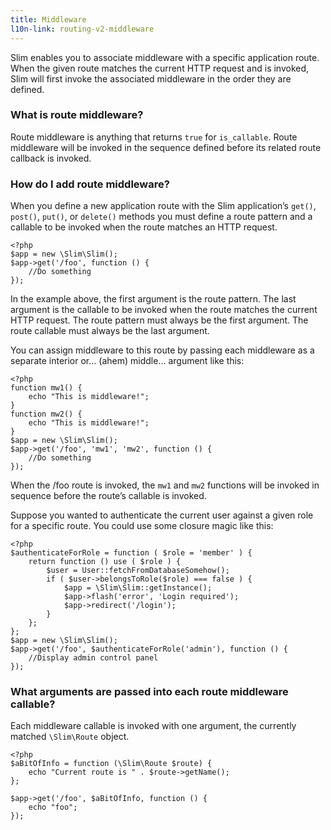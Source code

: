 ```yaml
---
title: Middleware
l10n-link: routing-v2-middleware
---
```

Slim enables you to associate middleware with a specific application route. When the given route matches the current
HTTP request and is invoked, Slim will first invoke the associated middleware in the order they are defined.

### What is route middleware?

Route middleware is anything that returns `true` for `is_callable`. Route middleware will be invoked in the sequence
defined before its related route callback is invoked.

### How do I add route middleware?

When you define a new application route with the Slim application’s `get()`, `post()`, `put()`, or `delete()` methods
you must define a route pattern and a callable to be invoked when the route matches an HTTP request.

    <?php
    $app = new \Slim\Slim();
    $app->get('/foo', function () {
        //Do something
    });

In the example above, the first argument is the route pattern. The last argument is the callable to be invoked when
the route matches the current HTTP request. The route pattern must always be the first argument. The route callable
must always be the last argument.

You can assign middleware to this route by passing each middleware as a separate interior or... (ahem) middle...
argument like this:

    <?php
    function mw1() {
        echo "This is middleware!";
    }
    function mw2() {
        echo "This is middleware!";
    }
    $app = new \Slim\Slim();
    $app->get('/foo', 'mw1', 'mw2', function () {
        //Do something
    });

When the /foo route is invoked, the `mw1` and `mw2` functions will be invoked in sequence before the route’s callable
is invoked.

Suppose you wanted to authenticate the current user against a given role for a specific route. You could use some
closure magic like this:

    <?php
    $authenticateForRole = function ( $role = 'member' ) {
        return function () use ( $role ) {
            $user = User::fetchFromDatabaseSomehow();
            if ( $user->belongsToRole($role) === false ) {
                $app = \Slim\Slim::getInstance();
                $app->flash('error', 'Login required');
                $app->redirect('/login');
            }
        };
    };
    $app = new \Slim\Slim();
    $app->get('/foo', $authenticateForRole('admin'), function () {
        //Display admin control panel
    });

### What arguments are passed into each route middleware callable?

Each middleware callable is invoked with one argument, the currently matched `\Slim\Route` object.

    <?php
    $aBitOfInfo = function (\Slim\Route $route) {
        echo "Current route is " . $route->getName();
    };

    $app->get('/foo', $aBitOfInfo, function () {
        echo "foo";
    });
